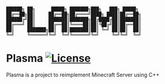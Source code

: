 ```
██████╗ ██╗      █████╗ ███████╗███╗   ███╗ █████╗
██╔══██╗██║     ██╔══██╗██╔════╝████╗ ████║██╔══██╗
██████╔╝██║     ███████║███████╗██╔████╔██║███████║
██╔═══╝ ██║     ██╔══██║╚════██║██║╚██╔╝██║██╔══██║
██║     ███████╗██║  ██║███████║██║ ╚═╝ ██║██║  ██║
╚═╝     ╚══════╝╚═╝  ╚═╝╚══════╝╚═╝     ╚═╝╚═╝  ╚═╝
```
# Plasma [![License](https://img.shields.io/badge/license-MIT-green)](https://github.com/MesuDevastator/plasma/blob/master-1.16.5/LICENSE)


Plasma is a project to reimplement Minecraft Server using C++
